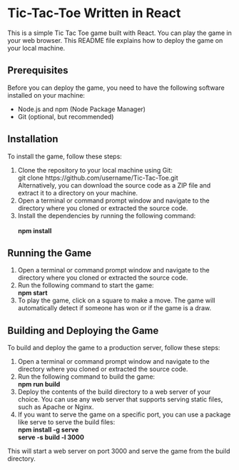 <h1>Tic-Tac-Toe Written in React</h1>

This is a simple Tic Tac Toe game built with React. You can play the game in your web browser. This README file explains how to deploy the game on your local machine.

<h2>Prerequisites</h2>
Before you can deploy the game, you need to have the following software installed on your machine:

<div>
<ul>
<li>Node.js and npm (Node Package Manager)</li>
<li>Git (optional, but recommended)</li>
</ul>
<div>

<h2>Installation</h2>
To install the game, follow these steps:
<div>
  <ol>
    <li>Clone the repository to your local machine using Git:<br>
    git clone https://github.com/username/Tic-Tac-Toe.git <br>
    Alternatively, you can download the source code as a ZIP file and extract it to a directory on your machine.</li>

<li>Open a terminal or command prompt window and navigate to the directory where you cloned or extracted the source code.</li>

<li>Install the dependencies by running the following command:</li><br>
    <b>npm install</b>
  </ol>
</div>

<h2>Running the Game </h2
  To run the game, follow these steps:

  <div>
    <ol>
      <li>Open a terminal or command prompt window and navigate to the directory where you cloned or extracted the source code.</li>

  <li>Run the following command to start the game:<br>
     <b> npm start</b></li>
  <li>To play the game, click on a square to make a move. The game will automatically detect if someone has won or if the game is a draw.</li>
    </ol>
  </div>
  
<h2>Building and Deploying the Game</h2>
  To build and deploy the game to a production server, follow these steps:

  <div>
    <ol>
      <li>Open a terminal or command prompt window and navigate to the directory where you cloned or extracted the source code.</li>

  <li>Run the following command to build the game:<br>
     <b>npm run build</b></li>
  <li>Deploy the contents of the build directory to a web server of your choice. You can use any web server that supports serving static files, such as         Apache or Nginx.</li>
  <li>If you want to serve the game on a specific port, you can use a package like serve to serve the build files:<br>
    <b>npm install -g serve <br>
       serve -s build -l 3000</b></li>
    </ol>
  </div>

This will start a web server on port 3000 and serve the game from the build directory.
  
